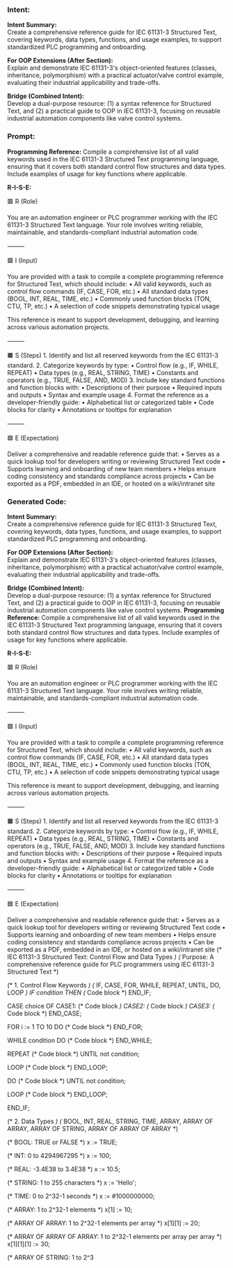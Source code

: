 ### Intent:
**Intent Summary:**  
Create a comprehensive reference guide for IEC 61131-3 Structured Text, covering keywords, data types, functions, and usage examples, to support standardized PLC programming and onboarding.  

**For OOP Extensions (After Section):**  
Explain and demonstrate IEC 61131-3's object-oriented features (classes, inheritance, polymorphism) with a practical actuator/valve control example, evaluating their industrial applicability and trade-offs.  

**Bridge (Combined Intent):**  
Develop a dual-purpose resource: (1) a syntax reference for Structured Text, and (2) a practical guide to OOP in IEC 61131-3, focusing on reusable industrial automation components like valve control systems.

### Prompt:
**Programming Reference:**
Compile a comprehensive list of all valid keywords used in the IEC 61131-3 Structured Text programming language, ensuring that it covers both standard control flow structures and data types. Include examples of usage for key functions where applicable.

**R-I-S-E:**

🟥 R (Role)

You are an automation engineer or PLC programmer working with the IEC 61131-3 Structured Text language. Your role involves writing reliable, maintainable, and standards-compliant industrial automation code.

⸻

🟩 I (Input)

You are provided with a task to compile a complete programming reference for Structured Text, which should include:
	•	All valid keywords, such as control flow commands (IF, CASE, FOR, etc.)
	•	All standard data types (BOOL, INT, REAL, TIME, etc.)
	•	Commonly used function blocks (TON, CTU, TP, etc.)
	•	A selection of code snippets demonstrating typical usage

This reference is meant to support development, debugging, and learning across various automation projects.

⸻

🟧 S (Steps)
	1.	Identify and list all reserved keywords from the IEC 61131-3 standard.
	2.	Categorize keywords by type:
	•	Control flow (e.g., IF, WHILE, REPEAT)
	•	Data types (e.g., REAL, STRING, TIME)
	•	Constants and operators (e.g., TRUE, FALSE, AND, MOD)
	3.	Include key standard functions and function blocks with:
	•	Descriptions of their purpose
	•	Required inputs and outputs
	•	Syntax and example usage
	4.	Format the reference as a developer-friendly guide:
	•	Alphabetical list or categorized table
	•	Code blocks for clarity
	•	Annotations or tooltips for explanation

⸻

🟦 E (Expectation)

Deliver a comprehensive and readable reference guide that:
	•	Serves as a quick lookup tool for developers writing or reviewing Structured Text code
	•	Supports learning and onboarding of new team members
	•	Helps ensure coding consistency and standards compliance across projects
	•	Can be exported as a PDF, embedded in an IDE, or hosted on a wiki/intranet site

### Generated Code:
**Intent Summary:**  
Create a comprehensive reference guide for IEC 61131-3 Structured Text, covering keywords, data types, functions, and usage examples, to support standardized PLC programming and onboarding.  

**For OOP Extensions (After Section):**  
Explain and demonstrate IEC 61131-3's object-oriented features (classes, inheritance, polymorphism) with a practical actuator/valve control example, evaluating their industrial applicability and trade-offs.  

**Bridge (Combined Intent):**  
Develop a dual-purpose resource: (1) a syntax reference for Structured Text, and (2) a practical guide to OOP in IEC 61131-3, focusing on reusable industrial automation components like valve control systems.
**Programming Reference:**
Compile a comprehensive list of all valid keywords used in the IEC 61131-3 Structured Text programming language, ensuring that it covers both standard control flow structures and data types. Include examples of usage for key functions where applicable.

**R-I-S-E:**

🟥 R (Role)

You are an automation engineer or PLC programmer working with the IEC 61131-3 Structured Text language. Your role involves writing reliable, maintainable, and standards-compliant industrial automation code.

⸻

🟩 I (Input)

You are provided with a task to compile a complete programming reference for Structured Text, which should include:
	•	All valid keywords, such as control flow commands (IF, CASE, FOR, etc.)
	•	All standard data types (BOOL, INT, REAL, TIME, etc.)
	•	Commonly used function blocks (TON, CTU, TP, etc.)
	•	A selection of code snippets demonstrating typical usage

This reference is meant to support development, debugging, and learning across various automation projects.

⸻

🟧 S (Steps)
	1.	Identify and list all reserved keywords from the IEC 61131-3 standard.
	2.	Categorize keywords by type:
	•	Control flow (e.g., IF, WHILE, REPEAT)
	•	Data types (e.g., REAL, STRING, TIME)
	•	Constants and operators (e.g., TRUE, FALSE, AND, MOD)
	3.	Include key standard functions and function blocks with:
	•	Descriptions of their purpose
	•	Required inputs and outputs
	•	Syntax and example usage
	4.	Format the reference as a developer-friendly guide:
	•	Alphabetical list or categorized table
	•	Code blocks for clarity
	•	Annotations or tooltips for explanation

⸻

🟦 E (Expectation)

Deliver a comprehensive and readable reference guide that:
	•	Serves as a quick lookup tool for developers writing or reviewing Structured Text code
	•	Supports learning and onboarding of new team members
	•	Helps ensure coding consistency and standards compliance across projects
	•	Can be exported as a PDF, embedded in an IDE, or hosted on a wiki/intranet site
(* IEC 61131-3 Structured Text: Control Flow and Data Types *)
(* Purpose: A comprehensive reference guide for PLC programmers using IEC 61131-3 Structured Text *)

(* 1. Control Flow Keywords *)
(* IF, CASE, FOR, WHILE, REPEAT, UNTIL, DO, LOOP *)
IF condition THEN
    (* Code block *)
END_IF;

CASE choice OF
    CASE1: (* Code block *)
    CASE2: (* Code block *)
    CASE3: (* Code block *)
END_CASE;

FOR i := 1 TO 10 DO
    (* Code block *)
END_FOR;

WHILE condition DO
    (* Code block *)
END_WHILE;

REPEAT
    (* Code block *)
UNTIL not condition;

LOOP
    (* Code block *)
END_LOOP;

DO
    (* Code block *)
UNTIL not condition;

LOOP
    (* Code block *)
END_LOOP;

END_IF;

(* 2. Data Types *)
(* BOOL, INT, REAL, STRING, TIME, ARRAY, ARRAY OF ARRAY, ARRAY OF STRING, ARRAY OF ARRAY OF ARRAY *)

(* BOOL: TRUE or FALSE *)
x := TRUE;

(* INT: 0 to 4294967295 *)
x := 100;

(* REAL: -3.4E38 to 3.4E38 *)
x := 10.5;

(* STRING: 1 to 255 characters *)
x := 'Hello';

(* TIME: 0 to 2^32-1 seconds *)
x := #1000000000;

(* ARRAY: 1 to 2^32-1 elements *)
x[1] := 10;

(* ARRAY OF ARRAY: 1 to 2^32-1 elements per array *)
x[1][1] := 20;

(* ARRAY OF ARRAY OF ARRAY: 1 to 2^32-1 elements per array per array *)
x[1][1][1] := 30;

(* ARRAY OF STRING: 1 to 2^3
